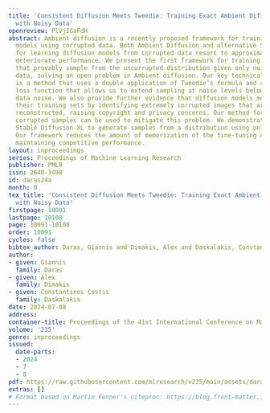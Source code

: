 ```yaml
---
title: 'Consistent Diffusion Meets Tweedie: Training Exact Ambient Diffusion Models
  with Noisy Data'
openreview: PlVjIGaFdH
abstract: Ambient diffusion is a recently proposed framework for training diffusion
  models using corrupted data. Both Ambient Diffusion and alternative SURE-based approaches
  for learning diffusion models from corrupted data resort to approximations which
  deteriorate performance. We present the first framework for training diffusion models
  that provably sample from the uncorrupted distribution given only noisy training
  data, solving an open problem in Ambient diffusion. Our key technical contribution
  is a method that uses a double application of Tweedie’s formula and a consistency
  loss function that allows us to extend sampling at noise levels below the observed
  data noise. We also provide further evidence that diffusion models memorize from
  their training sets by identifying extremely corrupted images that are almost perfectly
  reconstructed, raising copyright and privacy concerns. Our method for training using
  corrupted samples can be used to mitigate this problem. We demonstrate this by fine-tuning
  Stable Diffusion XL to generate samples from a distribution using only noisy samples.
  Our framework reduces the amount of memorization of the fine-tuning dataset, while
  maintaining competitive performance.
layout: inproceedings
series: Proceedings of Machine Learning Research
publisher: PMLR
issn: 2640-3498
id: daras24a
month: 0
tex_title: 'Consistent Diffusion Meets Tweedie: Training Exact Ambient Diffusion Models
  with Noisy Data'
firstpage: 10091
lastpage: 10108
page: 10091-10108
order: 10091
cycles: false
bibtex_author: Daras, Giannis and Dimakis, Alex and Daskalakis, Constantinos Costis
author:
- given: Giannis
  family: Daras
- given: Alex
  family: Dimakis
- given: Constantinos Costis
  family: Daskalakis
date: 2024-07-08
address:
container-title: Proceedings of the 41st International Conference on Machine Learning
volume: '235'
genre: inproceedings
issued:
  date-parts:
  - 2024
  - 7
  - 8
pdf: https://raw.githubusercontent.com/mlresearch/v235/main/assets/daras24a/daras24a.pdf
extras: []
# Format based on Martin Fenner's citeproc: https://blog.front-matter.io/posts/citeproc-yaml-for-bibliographies/
---
```

